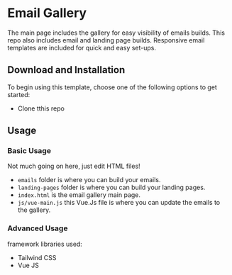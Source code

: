 # Email Gallery

The main page includes the gallery for easy visibility of emails builds.
This repo also includes email and landing page builds. 
Responsive email templates are included for quick and easy set-ups. 


## Download and Installation

To begin using this template, choose one of the following options to get started:
* Clone tthis repo


## Usage

### Basic Usage

Not much going on here, just edit HTML files!
- `emails` folder is where you can build your emails. 
- `landing-pages` folder is where you can build your landing pages. 
- `index.html` is the email gallery main page.
- `js/vue-main.js` this Vue.Js file is where you can update the emails to the gallery.


### Advanced Usage

framework libraries used:
- Tailwind CSS
- Vue JS

